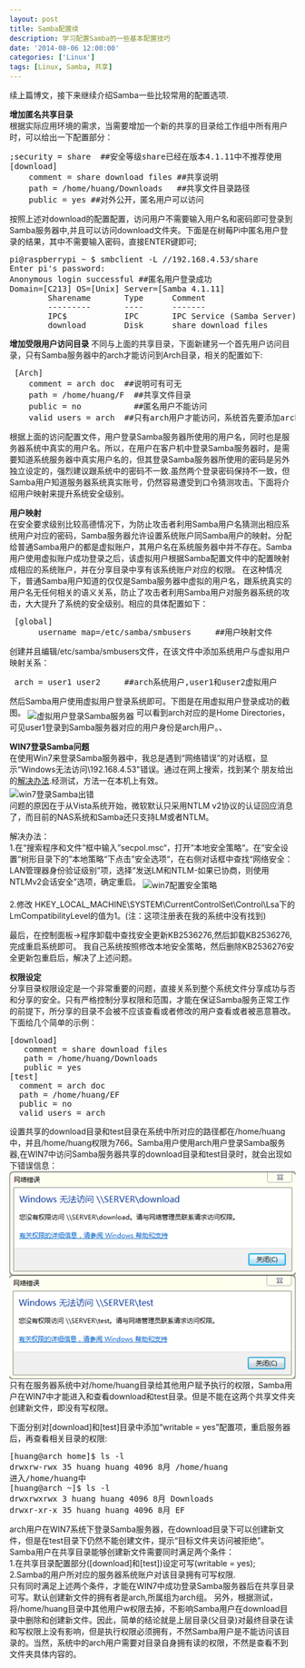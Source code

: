 ```yaml
---
layout: post
title: Samba配置续
description: 学习配置Samba的一些基本配置技巧
date: '2014-08-06 12:00:00'
categories: ['Linux']
tags: [Linux, Samba, 共享]
---
```


续上篇博文，接下来继续介绍Samba一些比较常用的配置选项. 
<!--more-->
**增加匿名共享目录**  
根据实际应用环境的需求，当需要增加一个新的共享的目录给工作组中所有用户时，可以给出一下配置部分：
<pre class="prettyprint">
;security = share  ##安全等级share已经在版本4.1.11中不推荐使用
[download]
    comment = share download files ##共享说明
    path = /home/huang/Downloads   ##共享文件目录路径
    public = yes ##对外公开，匿名用户可以访问
</pre>
按照上述对download的配置配置，访问用户不需要输入用户名和密码即可登录到Samba服务器中,并且可以访问download文件夹。下面是在树莓Pi中匿名用户登录的结果，其中不需要输入密码，直接ENTER键即可;
<pre class="prettyprint">
pi@raspberrypi ~ $ smbclient -L //192.168.4.53/share
Enter pi's password:
Anonymous login successful ##匿名用户登录成功
Domain=[C213] OS=[Unix] Server=[Samba 4.1.11]
        Sharename       Type      Comment
        ---------       ----      -------
        IPC$            IPC       IPC Service (Samba Server)
        download        Disk      share download files
</pre>
**增加受限用户访问目录** 
不同与上面的共享目录，下面新建另一个首先用户访问目录，只有Samba服务器中的arch才能访问到Arch目录，相关的配置如下:
<pre class="prettyprint">
 [Arch]
    comment = arch doc	##说明可有可无
    path = /home/huang/F  ##共享文件目录
    public = no           ##匿名用户不能访问
    valid users = arch	##只有arch用户才能访问，系统首先要添加arch用户，并且添加到Samba中
</pre>
根据上面的访问配置文件，用户登录Samba服务器所使用的用户名，同时也是服务器系统中真实的用户名。所以，在用户在客户机中登录Samba服务器时，是需要知道系统服务器中真实用户名的，但其登录Samba服务器所使用的密码是另外独立设定的，强烈建议跟系统中的密码不一致.虽然两个登录密码保持不一致，但Samba用户知道服务器系统真实账号，仍然容易遭受到口令猜测攻击。下面将介绍用户映射来提升系统安全级别。  

**用户映射**  
在安全要求级别比较高德情况下，为防止攻击者利用Samba用户名猜测出相应系统用户对应的密码，Samba服务器允许设置系统账户同Samba用户的映射。分配给普通Samba用户的都是虚拟账户，其用户名在系统服务器中并不存在。Samba用户使用虚拟账户成功登录之后，该虚拟用户根据Samba配置文件中的配置映射成相应的系统账户，并在分享目录中享有该系统账户对应的权限。
在这种情况下，普通Samba用户知道的仅仅是Samba服务器中虚拟的用户名，跟系统真实的用户名无任何相关的语义关系，防止了攻击者利用Samba用户对服务器系统的攻击，大大提升了系统的安全级别。相应的具体配置如下：
<pre class="prettyprint">
 [global]
	  username map=/etc/samba/smbusers     ##用户映射文件
</pre>
创建并且编辑/etc/samba/smbusers文件，在该文件中添加系统用户与虚拟用户映射关系： 
<pre class="prettyprint">
 arch = user1 user2     ##arch系统用户,user1和user2虚拟用户
</pre>
然后Samba用户使用虚拟用户登录系统即可。下图是在用虚拟用户登录成功的截图。
<img src="/assets/image/vitual_user_map_login.png" alt="虚拟用户登录Samba服务器" align="middle" />
可以看到arch对应的是Home Directories，可见user1登录到Samba服务器对应的用户身份是arch用户。、

**WIN7登录Samba问题**  
在使用Win7来登录Samba服务器中，我总是遇到“网络错误”的对话框，显示“Windows无法访问\\192.168.4.53"错误。通过在网上搜索，找到某个 朋友给出的[解决办法](http://www.yesure.net/archives/6877.html).经测试，方法一在本机上有效。  
<img src="/assets/image/huang_login_in_arch_erroe.png" alt="win7登录Samba出错" align="middle" />  
问题的原因在于从Vista系统开始，微软默认只采用NTLM v2协议的认证回应消息了，而目前的NAS系统和Samba还只支持LM或者NTLM。 

解决办法：    
1.在“搜索程序和文件”框中输入”secpol.msc“，打开”本地安全策略“。在”安全设置“树形目录下的”本地策略“下点击”安全选项“，在右侧对话框中查找“网络安全：LAN管理器身份验证级别”项，选择“发送LM和NTLM-如果已协商，则使用NTLMv2会话安全”选项，确定重启。
<img src="/assets/image/win7_set_ntlm.png" alt="win7配置安全策略" align="middle" /> 

2.修改 HKEY\_LOCAL\_MACHINE\SYSTEM\CurrentControlSet\Control\Lsa下的LmCompatibilityLevel的值为1。(注：这项注册表在我的系统中没有找到)  

最后，在控制面板->程序卸载中查找安全更新KB2536276,然后卸载KB2536276,完成重启系统即可。
我自己系统按照修改本地安全策略，然后删除KB2536276安全更新包重启后，解决了上述问题。

**权限设定**  
分享目录权限设定是一个非常重要的问题，直接关系到整个系统文件分享成功与否和分享的安全。只有严格控制分享权限和范围，才能在保证Samba服务正常工作的前提下，所分享的目录不会被不应该查看或者修改的用户查看或者被恶意篡改。下面给几个简单的示例：  
<pre class="prettyprint">
[download]
   comment = share download files
   path = /home/huang/Downloads
   public = yes
[test]
  comment = arch doc
  path = /home/huang/EF 
  public = no 
  valid users = arch 
</pre>
设置共享的download目录和test目录在系统中所对应的路径都在/home/huang中，并且/home/huang权限为766。Samba用户使用arch用户登录Samba服务器,在WIN7中访问Samba服务器共享的download目录和test目录时，就会出现如下错误信息：
<img src="/images/own_right_error.png" alt="download目录错误信息" align="middle" />  
<img src="/images/own_right_error2.png" alt="test目录错误信息" align="middle" />  
只有在服务器系统中对/home/huang目录给其他用户赋予执行的权限，Samba用户在WIN7中才能进入和查看download和test目录。但是不能在这两个共享文件夹创建新文件，即没有写权限。

下面分别对[download]和[test]目录中添加“writable = yes”配置项，重启服务器后，再查看相关目录的权限:
<pre class="prettyprint">
[huang@arch home]$ ls -l 
drwxrw-rwx 35 huang huang 4096 8月 /home/huang 
进入/home/huang中
[huang@arch ~]$ ls -l 
drwxrwxrwx 3 huang huang 4096 8月 Downloads
drwxr-xr-x 35 huang huang 4096 8月 EF 
</pre>
arch用户在WIN7系统下登录Samba服务器，在download目录下可以创建新文件，但是在test目录下仍然不能创建文件，提示“目标文件夹访问被拒绝”。
Samba用户在共享目录能够创建新文件需要同时满足两个条件：  
1.在共享目录配置部分([download]和[test])设定可写(writable = yes);  
2.Samba的用户所对应的服务器系统账户对该目录拥有可写权限.  
只有同时满足上述两个条件，才能在WIN7中成功登录Samba服务器后在共享目录可写。默认创建新文件的拥有者是arch,所属组为arch组。
另外，根据测试，将/home/huang目录中其他用户w权限去掉，不影响Samba用户在download目录中删除和创建新文件。因此，简单的结论就是上层目录(父目录)对最终目录在读和写权限上没有影响，但是执行权限必须拥有，不然Samba用户是不能访问该目录的。当然，系统中的arch用户需要对目录自身拥有读的权限，不然是查看不到文件夹具体内容的。
